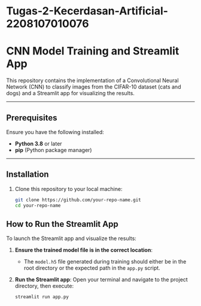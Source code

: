 # Tugas-2-Kecerdasan-Artificial-2208107010076

# CNN Model Training and Streamlit App

This repository contains the implementation of a Convolutional Neural Network (CNN) to classify images from the CIFAR-10 dataset (cats and dogs) and a Streamlit app for visualizing the results.

---

## Prerequisites

Ensure you have the following installed:
- **Python 3.8** or later
- **pip** (Python package manager)

---

## Installation

1. Clone this repository to your local machine:
   ```bash
   git clone https://github.com/your-repo-name.git
   cd your-repo-name


## How to Run the Streamlit App

To launch the Streamlit app and visualize the results:

1. **Ensure the trained model file is in the correct location**:
   - The `model.h5` file generated during training should either be in the root directory or the expected path in the `app.py` script.

2. **Run the Streamlit app**:
   Open your terminal and navigate to the project directory, then execute:
   ```bash
   streamlit run app.py
